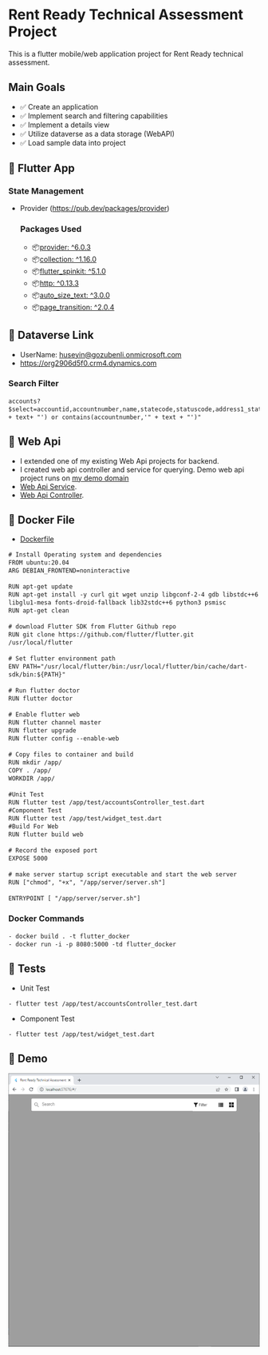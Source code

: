 # Rent Ready Technical Assessment Project

This is a flutter mobile/web application project for Rent Ready technical assessment.

## Main Goals
- :white_check_mark: Create an application
- :white_check_mark: Implement search and filtering capabilities
- :white_check_mark: Implement a details view
- :white_check_mark: Utilize dataverse as a data storage (WebAPI)
- :white_check_mark: Load sample data into project

## :rocket: Flutter App
  ### State Management
- Provider (https://pub.dev/packages/provider)
  ### Packages Used 
    - :package:[provider: ^6.0.3](https://pub.dev/packages/provider)
    - :package:[collection: ^1.16.0](https://pub.dev/packages/collection)
    - :package:[flutter_spinkit: ^5.1.0](https://pub.dev/packages/flutter_spinkit)
    - :package:[http: ^0.13.3](https://pub.dev/packages/http)
    - :package:[auto_size_text: ^3.0.0](https://pub.dev/packages/auto_size_text)
    - :package:[page_transition: ^2.0.4](https://pub.dev/packages/page_transition)

## :rocket: Dataverse Link
 - UserName: huseyin@gozubenli.onmicrosoft.com 
 - https://org2906d5f0.crm4.dynamics.com
 
### Search Filter
 ```
 accounts?$select=accountid,accountnumber,name,statecode,statuscode,address1_stateorprovince,address2_stateorprovince&$top=100&$filter=contains(name,'" + text+ "') or contains(accountnumber,'" + text + "')"
```
## :rocket: Web Api
- I extended one of my existing Web Api projects for backend. 
- I created web api controller and service for querying. Demo web api project runs on [my demo domain](https://aplusapi.webapptr.com/)
- [Web Api Service](https://github.com/Gozubenli/WebApi/tree/master/WebApi/PowerApp/).
- [Web Api Controller](https://github.com/Gozubenli/WebApi/tree/master/WebApi/Controllers/PowerApp/).

## :rocket: Docker File
- [Dockerfile](https://github.com/Gozubenli/RentReadyAssessment/blob/master/Dockerfile/)
```
# Install Operating system and dependencies
FROM ubuntu:20.04
ARG DEBIAN_FRONTEND=noninteractive

RUN apt-get update 
RUN apt-get install -y curl git wget unzip libgconf-2-4 gdb libstdc++6 libglu1-mesa fonts-droid-fallback lib32stdc++6 python3 psmisc
RUN apt-get clean

# download Flutter SDK from Flutter Github repo
RUN git clone https://github.com/flutter/flutter.git /usr/local/flutter

# Set flutter environment path
ENV PATH="/usr/local/flutter/bin:/usr/local/flutter/bin/cache/dart-sdk/bin:${PATH}"

# Run flutter doctor
RUN flutter doctor

# Enable flutter web
RUN flutter channel master
RUN flutter upgrade
RUN flutter config --enable-web

# Copy files to container and build
RUN mkdir /app/
COPY . /app/
WORKDIR /app/

#Unit Test
RUN flutter test /app/test/accountsController_test.dart
#Component Test
RUN flutter test /app/test/widget_test.dart
#Build For Web
RUN flutter build web

# Record the exposed port
EXPOSE 5000

# make server startup script executable and start the web server
RUN ["chmod", "+x", "/app/server/server.sh"]

ENTRYPOINT [ "/app/server/server.sh"]
```
### Docker Commands
```
- docker build . -t flutter_docker
- docker run -i -p 8080:5000 -td flutter_docker
```

## :rocket: Tests
- Unit Test
```
- flutter test /app/test/accountsController_test.dart
```
- Component Test
```
- flutter test /app/test/widget_test.dart
```

## :rocket: Demo
![Demo](demo.gif)